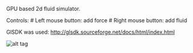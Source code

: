 GPU based 2d fluid simulator.

Controls:
	# Left mouse button: add force
	# Right mouse button: add fluid
	
GlSDK was used: http://glsdk.sourceforge.net/docs/html/index.html

![alt tag](https://raw.github.com/iodiot/GpuFluid/master/ScreenShots/1.png)